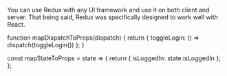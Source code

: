 You can use Redux with any UI framework and use it on both client and server. That being said, Redux was specifically designed to work well with React.


function mapDispatchToProps(dispatch) {
  return {
    toggleLogin: () => dispatch(toggleLogin())
  };
}

const mapStateToProps = state => {
  return { isLoggedIn: state.isLoggedIn };
};